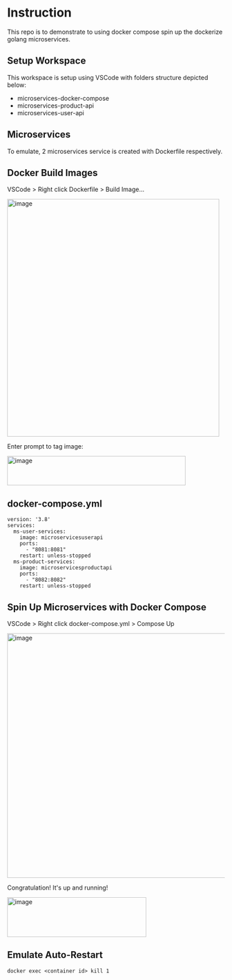 # Instruction
This repo is to demonstrate to using docker compose spin up the dockerize golang microservices.

## Setup Workspace
This workspace is setup using VSCode with folders structure depicted below:
- microservices-docker-compose
- microservices-product-api
- microservices-user-api

## Microservices
To emulate, 2 microservices service is created with Dockerfile respectively.

## Docker Build Images
VSCode > Right click Dockerfile > Build Image...

<img width="491" height="551" alt="image" src="https://github.com/user-attachments/assets/87842921-08f1-4c2c-bebb-90d51e161cae" />

Enter prompt to tag image:

<img width="413" height="68" alt="image" src="https://github.com/user-attachments/assets/e8baa58c-b080-4b84-8d27-d178bc2eb82d" />

## docker-compose.yml
```
version: '3.8'
services:
  ms-user-services:
    image: microservicesuserapi
    ports:
      - "8081:8081"
    restart: unless-stopped
  ms-product-services:
    image: microservicesproductapi
    ports:
      - "8082:8082"
    restart: unless-stopped
```

## Spin Up Microservices with Docker Compose
VSCode > Right click docker-compose.yml > Compose Up

<img width="580" height="567" alt="image" src="https://github.com/user-attachments/assets/bdad8b16-63a0-43ea-9eb2-ab2579bbaee7" />

Congratulation! It's up and running!

<img width="322" height="92" alt="image" src="https://github.com/user-attachments/assets/ce6ad0c2-9c80-4107-b2d0-c20f6b3a6c35" />

## Emulate Auto-Restart
```
docker exec <container id> kill 1
```
